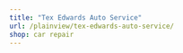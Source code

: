 ```yaml
---
title: "Tex Edwards Auto Service"
url: /plainview/tex-edwards-auto-service/
shop: car repair
---
```

